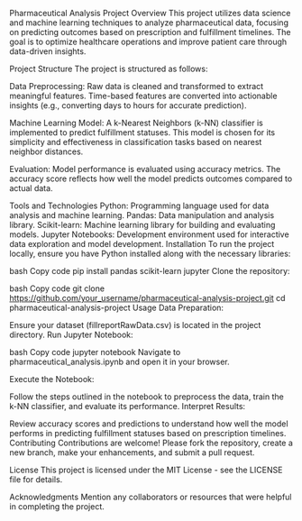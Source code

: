 Pharmaceutical Analysis Project
Overview
This project utilizes data science and machine learning techniques to analyze pharmaceutical data, focusing on predicting outcomes based on prescription and fulfillment timelines. The goal is to optimize healthcare operations and improve patient care through data-driven insights.

Project Structure
The project is structured as follows:

Data Preprocessing: Raw data is cleaned and transformed to extract meaningful features. Time-based features are converted into actionable insights (e.g., converting days to hours for accurate prediction).

Machine Learning Model: A k-Nearest Neighbors (k-NN) classifier is implemented to predict fulfillment statuses. This model is chosen for its simplicity and effectiveness in classification tasks based on nearest neighbor distances.

Evaluation: Model performance is evaluated using accuracy metrics. The accuracy score reflects how well the model predicts outcomes compared to actual data.

Tools and Technologies
Python: Programming language used for data analysis and machine learning.
Pandas: Data manipulation and analysis library.
Scikit-learn: Machine learning library for building and evaluating models.
Jupyter Notebooks: Development environment used for interactive data exploration and model development.
Installation
To run the project locally, ensure you have Python installed along with the necessary libraries:

bash
Copy code
pip install pandas scikit-learn jupyter
Clone the repository:

bash
Copy code
git clone https://github.com/your_username/pharmaceutical-analysis-project.git
cd pharmaceutical-analysis-project
Usage
Data Preparation:

Ensure your dataset (fillreportRawData.csv) is located in the project directory.
Run Jupyter Notebook:

bash
Copy code
jupyter notebook
Navigate to pharmaceutical_analysis.ipynb and open it in your browser.

Execute the Notebook:

Follow the steps outlined in the notebook to preprocess the data, train the k-NN classifier, and evaluate its performance.
Interpret Results:

Review accuracy scores and predictions to understand how well the model performs in predicting fulfillment statuses based on prescription timelines.
Contributing
Contributions are welcome! Please fork the repository, create a new branch, make your enhancements, and submit a pull request.

License
This project is licensed under the MIT License - see the LICENSE file for details.

Acknowledgments
Mention any collaborators or resources that were helpful in completing the project.
